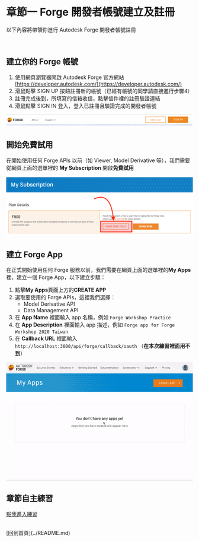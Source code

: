 # 章節一 Forge 開發者帳號建立及註冊

以下內容將帶領你進行 Autodesk Forge 開發者帳號註冊

<br/>

## 建立你的 Forge 帳號

1. 使用網頁瀏覽器開啟 Autodesk Forge 官方網站 [https://developer.autodesk.com/](https://developer.autodesk.com/)
2. 滑鼠點擊 SIGN UP 按鈕註冊新的帳號（已經有帳號的同學請直接進行步驟4）
3. 註冊完成後到，所填寫的信箱收信，點擊信件裡的註冊驗證連結
4. 滑鼠點擊 SIGN IN 登入，登入已註冊且驗證完成的開發者帳號

![alt 首頁](img/dev_portal_home.png)

## 開始免費試用

在開始使用任何 Forge APIs 以前（如 Viewer, Model Derivative 等），我們需要從網頁上面的選單裡的 **My Subscription** 開啟**免費試用**

![alt START FREE TRIAL](img/activate_sub.png)

## 建立 Forge App

在正式開始使用任何 Forge  服務以前，我們需要在網頁上面的選單裡的**My Apps**裡，建立一個 Forge App，以下建立步驟：

1. 點擊**My Apps**頁面上方的**CREATE APP**
2. 選取要使用的 Forge APIs，這裡我們選擇：
   - Model Derivative API
   - Data Management API
3. 在 **App Name** 裡面輸入  app 名稱，例如 `Forge Workshop Practice`
4. 在 **App Description** 裡面輸入  app 描述，例如 `Forge app for Forge Workshop 2020 Taiwan`
5. 在  **Callback URL** 裡面輸入 `http://localhost:3000/api/forge/callback/oauth` （**在本次練習裡面用不到**）

![alt CREATE APP](img/create_app.gif)

## 章節自主練習

[點我進入練習](Practice.md)

<br/>
[回到首頁](../README.md)